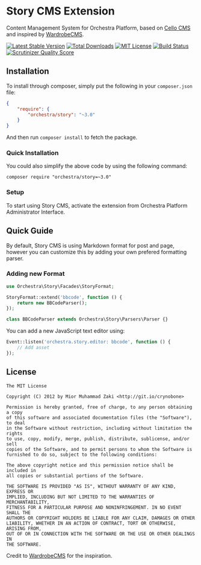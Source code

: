 Story CMS Extension
==============

Content Management System for Orchestra Platform, based on [Cello CMS](https://github.com/orchestral/cello) and inspired by [WardrobeCMS](http://wardrobecms.com).

[![Latest Stable Version](https://img.shields.io/github/release/orchestral/story.svg?style=flat-square)](https://packagist.org/packages/orchestra/story)
[![Total Downloads](https://img.shields.io/packagist/dt/orchestra/story.svg?style=flat-square)](https://packagist.org/packages/orchestra/story)
[![MIT License](https://img.shields.io/packagist/l/orchestra/story.svg?style=flat-square)](https://packagist.org/packages/orchestra/story)
[![Build Status](https://img.shields.io/travis/orchestral/story/3.3.svg?style=flat-square)](https://travis-ci.org/orchestral/story)
[![Scrutinizer Quality Score](https://img.shields.io/scrutinizer/g/orchestral/story/3.3.svg?style=flat-square)](https://scrutinizer-ci.com/g/orchestral/story/)

## Installation

To install through composer, simply put the following in your `composer.json` file:

```json
{
	"require": {
		"orchestra/story": "~3.0"
	}
}
```

And then run `composer install` to fetch the package.

### Quick Installation

You could also simplify the above code by using the following command:

	composer require "orchestra/story=~3.0"

### Setup

To start using Story CMS, activate the extension from Orchestra Platform Administrator Interface.

## Quick Guide

By default, Story CMS is using Markdown format for post and page, however you can customize this by adding your own prefered formatting parser.

### Adding new Format

```php
use Orchestra\Story\Facades\StoryFormat;

StoryFormat::extend('bbcode', function () {
    return new BBCodeParser();
});

class BBCodeParser extends Orchestra\Story\Parsers\Parser {}
```

You can add a new JavaScript text editor using:

```php
Event::listen('orchestra.story.editor: bbcode', function () {
    // Add asset
});
```

## License

	The MIT License

	Copyright (C) 2012 by Mior Muhammad Zaki <http://git.io/crynobone>

	Permission is hereby granted, free of charge, to any person obtaining a copy
	of this software and associated documentation files (the "Software"), to deal
	in the Software without restriction, including without limitation the rights
	to use, copy, modify, merge, publish, distribute, sublicense, and/or sell
	copies of the Software, and to permit persons to whom the Software is
	furnished to do so, subject to the following conditions:

	The above copyright notice and this permission notice shall be included in
	all copies or substantial portions of the Software.

	THE SOFTWARE IS PROVIDED "AS IS", WITHOUT WARRANTY OF ANY KIND, EXPRESS OR
	IMPLIED, INCLUDING BUT NOT LIMITED TO THE WARRANTIES OF MERCHANTABILITY,
	FITNESS FOR A PARTICULAR PURPOSE AND NONINFRINGEMENT. IN NO EVENT SHALL THE
	AUTHORS OR COPYRIGHT HOLDERS BE LIABLE FOR ANY CLAIM, DAMAGES OR OTHER
	LIABILITY, WHETHER IN AN ACTION OF CONTRACT, TORT OR OTHERWISE, ARISING FROM,
	OUT OF OR IN CONNECTION WITH THE SOFTWARE OR THE USE OR OTHER DEALINGS IN
	THE SOFTWARE.

Credit to [WardrobeCMS](http://wardrobecms.com) for the inspiration.

